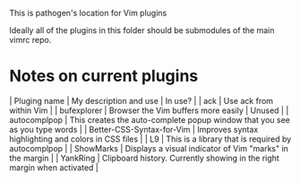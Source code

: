 This is pathogen's location for Vim plugins

Ideally all of the plugins in this folder should be submodules of the main vimrc repo.

# Notes on current plugins

| Pluging name | My description and use | In use? |
| ack | Use ack from within Vim |
| bufexplorer | Browser the Vim buffers more easily | Unused |
| autocomplpop | This creates the auto-complete popup window that you see as you type words |
| Better-CSS-Syntax-for-Vim | Improves syntax highlighting and colors in CSS files |
| L9 | This is a library that is required by autocomplpop |
| ShowMarks | Displays a visual indicator of Vim "marks" in the margin |
| YankRing | Clipboard history. Currently showing in the right margin when activated |

